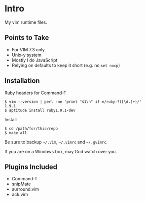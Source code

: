 # Intro

My vim runtime files.

## Points to Take

* For VIM 7.3 only
* Unix-y system
* Mostly I do JavaScript
* Relying on defaults to keep it short (e.g. no `set nocp`)

## Installation

Ruby headers for Command-T

    $ vim --version | perl -ne 'print "$1\n" if m/ruby-?([\d.]+)/'
    1.9.1
    $ aptitude install ruby1.9.1-dev

Install

    $ cd /path/for/this/repo
    $ make all

Be sure to backup `~/.vim`, `~/.vimrc` and `~/.gvimrc`.

If you are on a Windows box, may God watch over you.

## Plugins Included

* Command-T
* snipMate
* surround.vim
* ack.vim
